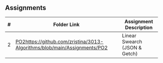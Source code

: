 ##  Assignments

|   #   | Folder Link | Assignment Description |
| :---: | ----------- | ---------------------- |
|   2   | [PO2](https://github.com/zristina/3013-Algorithms/blob/main/Assignments/PO2)https://github.com/zristina/3013-Algorithms/blob/main/Assignments/PO2     | Linear Swearch (JSON & Getch) | 
